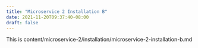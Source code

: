 ```yaml
---
title: "Microservice 2 Installation B"
date: 2021-11-20T09:37:40-08:00
draft: false
---
```

This is content/microservice-2/installation/microservice-2-installation-b.md
